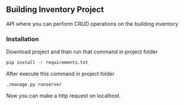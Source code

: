## Building Inventory Project

API where you can perform CRUD operations on the building inventory

### Installation

Download project and than run that command in project folder

```bash
pip install -r requirements.txt
```

After execute this command in project folder

```bash
./manage.py runserver
```

Now you can make a http request on localhost.